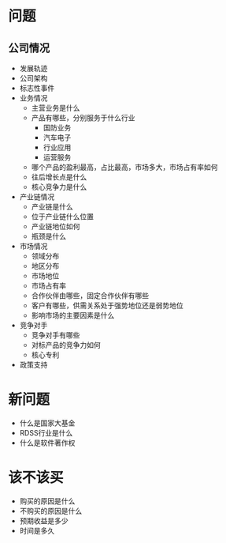 # 问题
## 公司情况
+ 发展轨迹
+ 公司架构
+ 标志性事件
+ 业务情况
    - 主营业务是什么
    - 产品有哪些，分别服务于什么行业
        - 国防业务
        - 汽车电子
        - 行业应用
        - 运营服务
    - 哪个产品的盈利最高，占比最高，市场多大，市场占有率如何
    - 往后增长点是什么
    - 核心竞争力是什么
+ 产业链情况
    - 产业链是什么
    - 位于产业链什么位置
    - 产业链地位如何
    - 瓶颈是什么
+ 市场情况
    - 领域分布
    - 地区分布
    - 市场地位
    - 市场占有率
    - 合作伙伴由哪些，固定合作伙伴有哪些
    - 客户有哪些，供需关系处于强势地位还是弱势地位
    - 影响市场的主要因素是什么
+ 竞争对手
    - 竞争对手有哪些
    - 对标产品的竞争力如何
    - 核心专利
+ 政策支持


# 新问题
+ 什么是国家大基金
+ RDSS行业是什么
+ 什么是软件著作权


# 该不该买
+ 购买的原因是什么
+ 不购买的原因是什么
+ 预期收益是多少
+ 时间是多久